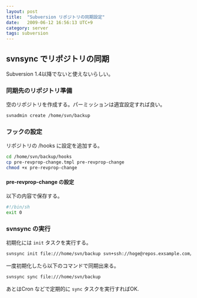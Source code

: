 ```yaml
---
layout: post
title:  "Subversion リポジトリの同期設定"
date:   2009-06-12 16:56:13 UTC+9
category: server
tags: subversion
---
```


## svnsync でリポジトリの同期

Subversion 1.4以降でないと使えないらしい。

### 同期先のリポジトリ準備

空のリポジトリを作成する。パーミッションは適宜設定すれば良い。

~~~sh
svnadmin create /home/svn/backup
~~~

### フックの設定

リポジトリの /hooks に設定を追加する。

~~~sh
cd /home/svn/backup/hooks
cp pre-revprop-change.tmpl pre-revprop-change
chmod +x pre-revprop-change
~~~

#### pre-revprop-change の設定

以下の内容で保存する。

~~~sh
#!/bin/sh
exit 0
~~~

### svnsync の実行

初期化には `init` タスクを実行する。

~~~sh
svnsync init file:///home/svn/backup svn+ssh://hoge@repos.exsample.com/home/svn/original
~~~

一度初期化したら以下のコマンドで同期出来る。

~~~sh
svnsync sync file:///home/svn/backup
~~~

あとはCron などで定期的に `sync` タスクを実行すればOK.

